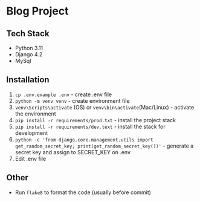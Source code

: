 # Blog Project

## Tech Stack
* Python 3.11
* Django 4.2
* MySql

## Installation
1. `cp .env.example .env` - create .env file
2. `python -m venv venv` - create environment file
3. `venv\Scripts\activate` (OS) or `venv\bin\activate`(Mac/Linux) - activate the environment
4. `pip install -r requirements/prod.txt` - install the project stack
5. `pip install -r requirements/dev.text` - install the stack for development
6. `python -c 'from django.core.management.utils import get_random_secret_key; print(get_random_secret_key())'` - generate a secret key and assign to SECRET_KEY on .env
7. Edit .env file

## Other
* Run `flake8` to format the code (usually before commit)